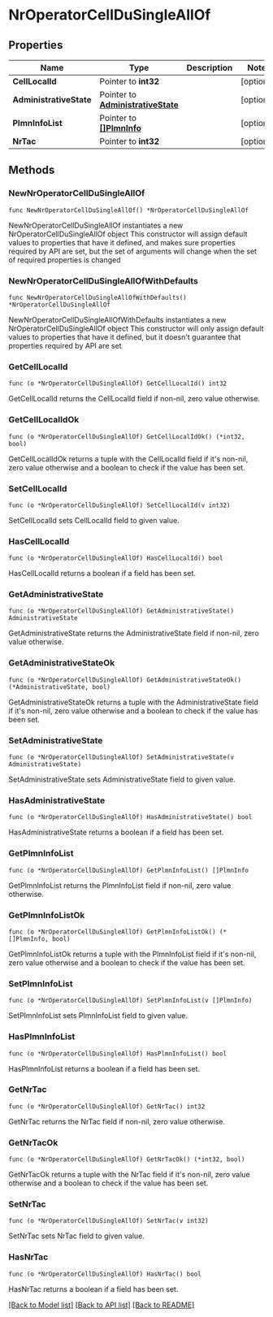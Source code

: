 # NrOperatorCellDuSingleAllOf

## Properties

Name | Type | Description | Notes
------------ | ------------- | ------------- | -------------
**CellLocalId** | Pointer to **int32** |  | [optional] 
**AdministrativeState** | Pointer to [**AdministrativeState**](AdministrativeState.md) |  | [optional] 
**PlmnInfoList** | Pointer to [**[]PlmnInfo**](PlmnInfo.md) |  | [optional] 
**NrTac** | Pointer to **int32** |  | [optional] 

## Methods

### NewNrOperatorCellDuSingleAllOf

`func NewNrOperatorCellDuSingleAllOf() *NrOperatorCellDuSingleAllOf`

NewNrOperatorCellDuSingleAllOf instantiates a new NrOperatorCellDuSingleAllOf object
This constructor will assign default values to properties that have it defined,
and makes sure properties required by API are set, but the set of arguments
will change when the set of required properties is changed

### NewNrOperatorCellDuSingleAllOfWithDefaults

`func NewNrOperatorCellDuSingleAllOfWithDefaults() *NrOperatorCellDuSingleAllOf`

NewNrOperatorCellDuSingleAllOfWithDefaults instantiates a new NrOperatorCellDuSingleAllOf object
This constructor will only assign default values to properties that have it defined,
but it doesn't guarantee that properties required by API are set

### GetCellLocalId

`func (o *NrOperatorCellDuSingleAllOf) GetCellLocalId() int32`

GetCellLocalId returns the CellLocalId field if non-nil, zero value otherwise.

### GetCellLocalIdOk

`func (o *NrOperatorCellDuSingleAllOf) GetCellLocalIdOk() (*int32, bool)`

GetCellLocalIdOk returns a tuple with the CellLocalId field if it's non-nil, zero value otherwise
and a boolean to check if the value has been set.

### SetCellLocalId

`func (o *NrOperatorCellDuSingleAllOf) SetCellLocalId(v int32)`

SetCellLocalId sets CellLocalId field to given value.

### HasCellLocalId

`func (o *NrOperatorCellDuSingleAllOf) HasCellLocalId() bool`

HasCellLocalId returns a boolean if a field has been set.

### GetAdministrativeState

`func (o *NrOperatorCellDuSingleAllOf) GetAdministrativeState() AdministrativeState`

GetAdministrativeState returns the AdministrativeState field if non-nil, zero value otherwise.

### GetAdministrativeStateOk

`func (o *NrOperatorCellDuSingleAllOf) GetAdministrativeStateOk() (*AdministrativeState, bool)`

GetAdministrativeStateOk returns a tuple with the AdministrativeState field if it's non-nil, zero value otherwise
and a boolean to check if the value has been set.

### SetAdministrativeState

`func (o *NrOperatorCellDuSingleAllOf) SetAdministrativeState(v AdministrativeState)`

SetAdministrativeState sets AdministrativeState field to given value.

### HasAdministrativeState

`func (o *NrOperatorCellDuSingleAllOf) HasAdministrativeState() bool`

HasAdministrativeState returns a boolean if a field has been set.

### GetPlmnInfoList

`func (o *NrOperatorCellDuSingleAllOf) GetPlmnInfoList() []PlmnInfo`

GetPlmnInfoList returns the PlmnInfoList field if non-nil, zero value otherwise.

### GetPlmnInfoListOk

`func (o *NrOperatorCellDuSingleAllOf) GetPlmnInfoListOk() (*[]PlmnInfo, bool)`

GetPlmnInfoListOk returns a tuple with the PlmnInfoList field if it's non-nil, zero value otherwise
and a boolean to check if the value has been set.

### SetPlmnInfoList

`func (o *NrOperatorCellDuSingleAllOf) SetPlmnInfoList(v []PlmnInfo)`

SetPlmnInfoList sets PlmnInfoList field to given value.

### HasPlmnInfoList

`func (o *NrOperatorCellDuSingleAllOf) HasPlmnInfoList() bool`

HasPlmnInfoList returns a boolean if a field has been set.

### GetNrTac

`func (o *NrOperatorCellDuSingleAllOf) GetNrTac() int32`

GetNrTac returns the NrTac field if non-nil, zero value otherwise.

### GetNrTacOk

`func (o *NrOperatorCellDuSingleAllOf) GetNrTacOk() (*int32, bool)`

GetNrTacOk returns a tuple with the NrTac field if it's non-nil, zero value otherwise
and a boolean to check if the value has been set.

### SetNrTac

`func (o *NrOperatorCellDuSingleAllOf) SetNrTac(v int32)`

SetNrTac sets NrTac field to given value.

### HasNrTac

`func (o *NrOperatorCellDuSingleAllOf) HasNrTac() bool`

HasNrTac returns a boolean if a field has been set.


[[Back to Model list]](../README.md#documentation-for-models) [[Back to API list]](../README.md#documentation-for-api-endpoints) [[Back to README]](../README.md)


